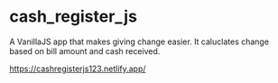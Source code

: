 # cash_register_js

A VanillaJS app that makes giving change easier. It caluclates change based on bill amount and cash received.

https://cashregisterjs123.netlify.app/

